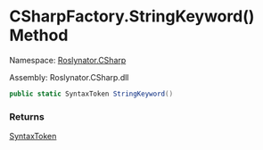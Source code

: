 # CSharpFactory\.StringKeyword\(\) Method

Namespace: [Roslynator.CSharp](../../README.md)

Assembly: Roslynator\.CSharp\.dll

```csharp
public static SyntaxToken StringKeyword()
```

### Returns

[SyntaxToken](https://docs.microsoft.com/en-us/dotnet/api/microsoft.codeanalysis.syntaxtoken)

